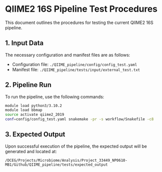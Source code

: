 # QIIME2 16S Pipeline Test Procedures

This document outlines the procedures for testing the current QIIME2 16S pipeline.

## 1. Input Data

The necessary configuration and manifest files are as follows:

- Configuration file: `./QIIME_pipeline/config/config_test.yaml`
- Manifest file: `./QIIME_pipeline/tests/input/external_test.txt`

## 2. Pipeline Run

To run the pipeline, use the following commands:

```bash
module load python3/3.10.2
module load bbmap
source activate qiime2_2019
conf=config/config_test.yaml snakemake -pr -s workflow/Snakefile -c8
```

## 3. Expected Output

Upon successful execution of the pipeline, the expected output will be generated and located at:

`/DCEG/Projects/Microbiome/Analysis/Project_33449_NP0610-MB1/Github/QIIME_pipeline/tests/expected_output`

